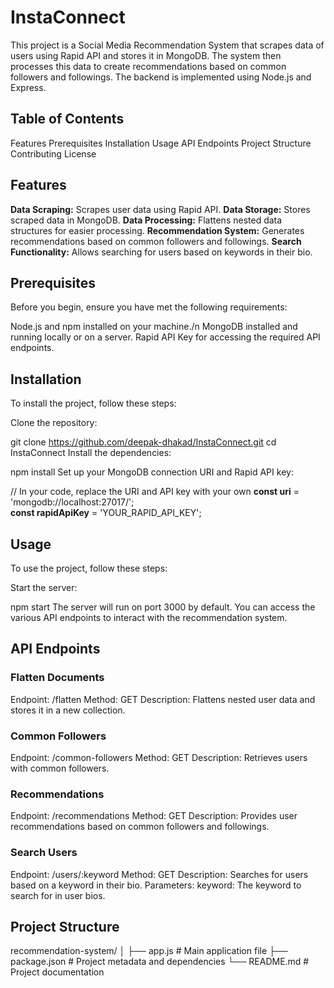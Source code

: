 # InstaConnect
This project is a Social Media Recommendation System that scrapes data of users using Rapid API and stores it in MongoDB. The system then processes this data to create recommendations based on common followers and followings. The backend is implemented using Node.js and Express.

## Table of Contents
Features
Prerequisites
Installation
Usage
API Endpoints
Project Structure
Contributing
License
## Features
**Data Scraping:** Scrapes user data using Rapid API.
**Data Storage:** Stores scraped data in MongoDB.
**Data Processing:** Flattens nested data structures for easier processing.
**Recommendation System:** Generates recommendations based on common followers and followings.
**Search Functionality:** Allows searching for users based on keywords in their bio.
## Prerequisites
Before you begin, ensure you have met the following requirements:

Node.js and npm installed on your machine./n
MongoDB installed and running locally or on a server.
Rapid API Key for accessing the required API endpoints.
## Installation
To install the project, follow these steps:

Clone the repository:


git clone https://github.com/deepak-dhakad/InstaConnect.git
cd InstaConnect
Install the dependencies:


npm install
Set up your MongoDB connection URI and Rapid API key:  


// In your code, replace the URI and API key with your own
**const uri** = 'mongodb://localhost:27017/';  
**const rapidApiKey** = 'YOUR_RAPID_API_KEY';  
## Usage
To use the project, follow these steps:

Start the server:


npm start
The server will run on port 3000 by default. You can access the various API endpoints to interact with the recommendation system.

## API Endpoints
### Flatten Documents
Endpoint: /flatten
Method: GET
Description: Flattens nested user data and stores it in a new collection.
### Common Followers
Endpoint: /common-followers
Method: GET
Description: Retrieves users with common followers.
### Recommendations
Endpoint: /recommendations
Method: GET
Description: Provides user recommendations based on common followers and followings.
### Search Users
Endpoint: /users/:keyword
Method: GET
Description: Searches for users based on a keyword in their bio.
Parameters:
keyword: The keyword to search for in user bios.
## Project Structure

recommendation-system/
│
├── app.js               # Main application file
├── package.json         # Project metadata and dependencies
└── README.md            # Project documentation
